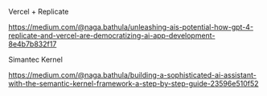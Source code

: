 Vercel + Replicate

https://medium.com/@naga.bathula/unleashing-ais-potential-how-gpt-4-replicate-and-vercel-are-democratizing-ai-app-development-8e4b7b832f17


Simantec Kernel

https://medium.com/@naga.bathula/building-a-sophisticated-ai-assistant-with-the-semantic-kernel-framework-a-step-by-step-guide-23596e510f52
